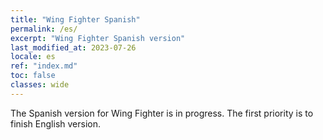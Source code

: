```yaml
---
title: "Wing Fighter Spanish"
permalink: /es/
excerpt: "Wing Fighter Spanish version"
last_modified_at: 2023-07-26
locale: es
ref: "index.md"
toc: false
classes: wide
---
```


The Spanish version for Wing Fighter is in progress. The first priority is to finish English version.